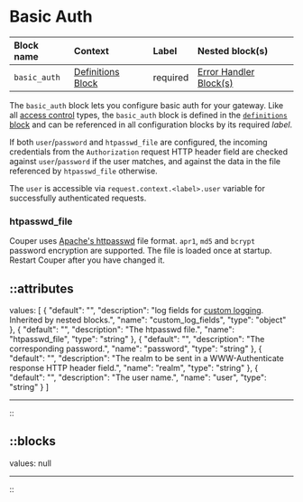 # Basic Auth

| Block name   | Context                                 | Label    | Nested block(s)                                |
|:-------------|:----------------------------------------|:---------|:-----------------------------------------------|
| `basic_auth` | [Definitions Block](/configuration/block/definitions) | required | [Error Handler Block(s)](/configuration/block/error_handler) |

The  `basic_auth` block lets you configure basic auth for your gateway. Like all
[access control](/configuration/access-control) types, the `basic_auth` block is defined in the
[`definitions` block](/configuration/block/definitions) and can be referenced in all configuration
blocks by its required _label_.

If both `user`/`password` and `htpasswd_file` are configured, the incoming
credentials from the `Authorization` request HTTP header field are checked against
`user`/`password` if the user matches, and against the data in the file referenced
by `htpasswd_file` otherwise.

The `user` is accessible via `request.context.<label>.user` variable for successfully authenticated requests.

### htpasswd_file

Couper uses [Apache's httpasswd](https://httpd.apache.org/docs/current/programs/htpasswd.html) file format. `apr1`, `md5` and `bcrypt` password encryption are supported. The file is loaded once at startup. Restart Couper after you have changed it.

::attributes
---
values: [
  {
    "default": "",
    "description": "log fields for [custom logging](/observation/logging#custom-logging). Inherited by nested blocks.",
    "name": "custom_log_fields",
    "type": "object"
  },
  {
    "default": "",
    "description": "The htpasswd file.",
    "name": "htpasswd_file",
    "type": "string"
  },
  {
    "default": "",
    "description": "The corresponding password.",
    "name": "password",
    "type": "string"
  },
  {
    "default": "",
    "description": "The realm to be sent in a WWW-Authenticate response HTTP header field.",
    "name": "realm",
    "type": "string"
  },
  {
    "default": "",
    "description": "The user name.",
    "name": "user",
    "type": "string"
  }
]

---
::

::blocks
---
values: null

---
::
